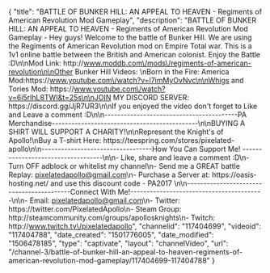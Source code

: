 {
    "title": "BATTLE OF BUNKER HILL: AN APPEAL TO HEAVEN - Regiments of American Revolution Mod Gameplay",
    "description": "BATTLE OF BUNKER HILL: AN APPEAL TO HEAVEN - Regiments of American Revolution Mod Gameplay - Hey guys! Welcome to the battle of Bunker Hill. We are using the Regiments of American Revolution mod on Empire Total war. This is a 1v1 online battle between the British and American colonist. Enjoy the Battle :D\n\nMod Link: http:\/\/www.moddb.com\/mods\/regiments-of-american-revolution\n\nOther Bunker Hill Videos: \nBorn in the Fire: America Mod:https:\/\/www.youtube.com\/watch?v=l7imMyOvNvc\n\nWhigs and Tories Mod: https:\/\/www.youtube.com\/watch?v=6i5rIhL8TWI&t=25s\n\nJOIN MY DISCORD SERVER: https:\/\/discord.gg\/JjR7UR3\n\nIf you enjoyed the video don't forget to Like and Leave a comment :D\n\n-----------------------------------------PA Merchandise---------------------------------------------\n\nBUYING A SHIRT WILL SUPPORT A CHARITY!\n\nRepresent the Knight's of Apollo!\nBuy a T-shirt Here: https:\/\/teespring.com\/stores\/pixelated-apollo\n\n----------------------------------How You Can Support Me! -----------------------------------\n\n- Like, share and leave a comment :D\n- Turn OFF adblock or whitelist my channel\n- Send me a GREAT battle Replay: pixelatedapollo@gmail.com\n- Purchase a Server at: https:\/\/oasis-hosting.net\/ and use this discount code - PA2017 \n\n------------------------------------------Connect With Me!-----------------------------------------\n\n- Email: pixelatedapollo@gmail.com\n- Twitter: https:\/\/twitter.com\/PixelatedApollo\n- Steam Group:  http:\/\/steamcommunity.com\/groups\/apollosknights\n- Twitch: http:\/\/www.twitch.tv\/pixelatedapollo",
    "channelid": "117404699",
    "videoid": "117404788",
    "date_created": "1501776005",
    "date_modified": "1506478185",
    "type": "captivate",
    "layout": "channelVideo",
    "url": "\/channel-3\/battle-of-bunker-hill-an-appeal-to-heaven-regiments-of-american-revolution-mod-gameplay\/117404699-117404788"
}